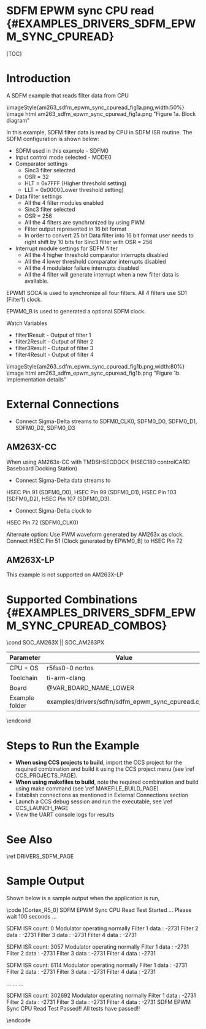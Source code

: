 # SDFM EPWM sync CPU read {#EXAMPLES_DRIVERS_SDFM_EPWM_SYNC_CPUREAD}

[TOC]

# Introduction

A SDFM example that reads filter data from CPU


\imageStyle{am263_sdfm_epwm_sync_cpuread_fig1a.png,width:50%}
\image html am263_sdfm_epwm_sync_cpuread_fig1a.png "Figure 1a. Block diagram"


In this example, SDFM filter data is read by CPU in SDFM ISR routine. The
SDFM configuration is shown below:
 -  SDFM used in this example - SDFM0
 -  Input control mode selected - MODE0
 -  Comparator settings
      - Sinc3 filter selected
      - OSR = 32
      - HLT = 0x7FFF (Higher threshold setting)
      - LLT  = 0x0000(Lower threshold setting)
 -  Data filter settings
     - All the 4 filter modules enabled
     - Sinc3 filter selected
     - OSR = 256
     - All the 4 filters are synchronized by using PWM
     - Filter output represented in 16 bit format
     - In order to convert 25 bit Data filter
       into 16 bit format user needs to right shift by 10 bits for
       Sinc3 filter with OSR = 256
 - Interrupt module settings for SDFM filter
     - All the 4 higher threshold comparator interrupts disabled
     - All the 4 lower threshold comparator interrupts disabled
     - All the 4 modulator failure interrupts disabled
     - All the 4 filter will generate interrupt when a new filter data
       is available.

EPWM1 SOCA is used to synchronize all four filters.
All 4 filters use SD1 (Filter1) clock.

EPWM0_B is used to generated a optional SDFM clock.

Watch  Variables
-   filter1Result - Output of filter 1
-   filter2Result - Output of filter 2
-   filter3Result - Output of filter 3
-   filter4Result - Output of filter 4


\imageStyle{am263_sdfm_epwm_sync_cpuread_fig1b.png,width:80%}
\image html am263_sdfm_epwm_sync_cpuread_fig1b.png "Figure 1b. Implementation details"


# External Connections
-  Connect Sigma-Delta streams to
SDFM0_CLK0, SDFM0_D0,
SDFM0_D1,
SDFM0_D2,
SDFM0_D3

## AM263X-CC
When using AM263x-CC with TMDSHSECDOCK (HSEC180 controlCARD Baseboard Docking Station)
-  Connect Sigma-Delta data streams to

HSEC Pin 91  (SDFM0_D0),
HSEC Pin 99  (SDFM0_D1),
HSEC Pin 103 (SDFM0_D2),
HSEC Pin 107 (SDFM0_D3).

-  Connect Sigma-Delta clock to

HSEC Pin 72 (SDFM0_CLK0)

Alternate option: Use PWM waveform generated by AM263x as clock. Connect HSEC Pin 51 (Clock generated by EPWM0_B) to HSEC Pin 72

## AM263X-LP
This example is not supported on AM263X-LP

# Supported Combinations {#EXAMPLES_DRIVERS_SDFM_EPWM_SYNC_CPUREAD_COMBOS}

\cond SOC_AM263X || SOC_AM263PX

 Parameter      | Value
 ---------------|-----------
 CPU + OS       | r5fss0-0 nortos
 Toolchain      | ti-arm-clang
 Board          | @VAR_BOARD_NAME_LOWER
 Example folder | examples/drivers/sdfm/sdfm_epwm_sync_cpuread.c/

\endcond

# Steps to Run the Example

- **When using CCS projects to build**, import the CCS project for the required combination
  and build it using the CCS project menu (see \ref CCS_PROJECTS_PAGE).
- **When using makefiles to build**, note the required combination and build using
  make command (see \ref MAKEFILE_BUILD_PAGE)
- Establish connections as mentioned in External Connections section
- Launch a CCS debug session and run the executable, see \ref CCS_LAUNCH_PAGE
- View the UART console logs for results

# See Also

\ref DRIVERS_SDFM_PAGE

# Sample Output

Shown below is a sample output when the application is run,

\code
[Cortex_R5_0] SDFM EPWM Sync CPU Read Test Started ...
Please wait 100 seconds ...

SDFM ISR count: 0
Modulator operating normally
Filter 1 data : -2731
Filter 2 data : -2731
Filter 3 data : -2731
Filter 4 data : -2731

SDFM ISR count: 3057
Modulator operating normally
Filter 1 data : -2731
Filter 2 data : -2731
Filter 3 data : -2731
Filter 4 data : -2731

SDFM ISR count: 6114
Modulator operating normally
Filter 1 data : -2731
Filter 2 data : -2731
Filter 3 data : -2731
Filter 4 data : -2731

...
...
...

SDFM ISR count: 302692
Modulator operating normally
Filter 1 data : -2731
Filter 2 data : -2731
Filter 3 data : -2731
Filter 4 data : -2731
SDFM EPWM Sync CPU Read Test Passed!!
All tests have passed!!

\endcode

